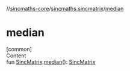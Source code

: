 //[sincmaths-core](../../index.md)/[sincmaths.sincmatrix](index.md)/[median](median.md)



# median  
[common]  
Content  
fun [SincMatrix](../sincmaths/-sinc-matrix/index.md).[median](median.md)(): [SincMatrix](../sincmaths/-sinc-matrix/index.md)  



